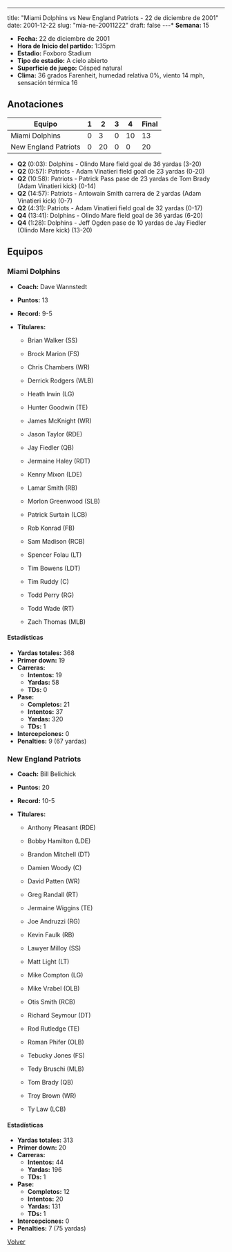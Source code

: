 ---
title: "Miami Dolphins vs New England Patriots - 22 de diciembre de 2001"
date: 2001-12-22
slug: "mia-ne-20011222"
draft: false
---* **Semana:** 15
* **Fecha:** 22 de diciembre de 2001
* **Hora de Inicio del partido:** 1:35pm
* **Estadio:** Foxboro Stadium
* **Tipo de estadio:** A cielo abierto
* **Superficie de juego:** Césped natural
* **Clima:** 36 grados Farenheit, humedad relativa 0%, viento 14 mph, sensación térmica 16




## Anotaciones
| Equipo | 1 | 2 | 3 | 4 | Final |
|--------|---|---|---|---|-------|
| Miami Dolphins  | 0 | 3 | 0 | 10  | 13 |
| New England Patriots  | 0 | 20 | 0 | 0  | 20 |
* **Q2** (0:03): Dolphins - Olindo Mare field goal de 36 yardas (3-20)
* **Q2** (0:57): Patriots - Adam Vinatieri field goal de 23 yardas (0-20)
* **Q2** (10:58): Patriots - Patrick Pass pase de 23 yardas de Tom Brady (Adam Vinatieri kick) (0-14)
* **Q2** (14:57): Patriots - Antowain Smith carrera de 2 yardas (Adam Vinatieri kick) (0-7)
* **Q2** (4:31): Patriots - Adam Vinatieri field goal de 32 yardas (0-17)
* **Q4** (13:41): Dolphins - Olindo Mare field goal de 36 yardas (6-20)
* **Q4** (1:28): Dolphins - Jeff Ogden pase de 10 yardas de Jay Fiedler (Olindo Mare kick) (13-20)


## Equipos


### Miami Dolphins
* **Coach:** Dave Wannstedt
* **Puntos:** 13
* **Record:** 9-5
* **Titulares:** 

  * Brian Walker (SS) 

  * Brock Marion (FS) 

  * Chris Chambers (WR) 

  * Derrick Rodgers (WLB) 

  * Heath Irwin (LG) 

  * Hunter Goodwin (TE) 

  * James McKnight (WR) 

  * Jason Taylor (RDE) 

  * Jay Fiedler (QB) 

  * Jermaine Haley (RDT) 

  * Kenny Mixon (LDE) 

  * Lamar Smith (RB) 

  * Morlon Greenwood (SLB) 

  * Patrick Surtain (LCB) 

  * Rob Konrad (FB) 

  * Sam Madison (RCB) 

  * Spencer Folau (LT) 

  * Tim Bowens (LDT) 

  * Tim Ruddy (C) 

  * Todd Perry (RG) 

  * Todd Wade (RT) 

  * Zach Thomas (MLB) 

#### Estadísticas
* **Yardas totales:** 368
* **Primer down:** 19
* **Carreras:**
  * **Intentos:** 19
  * **Yardas:** 58
  * **TDs:** 0
* **Pase:**
  * **Completos:** 21
  * **Intentos:** 37
  * **Yardas:** 320
  * **TDs:** 1
* **Intercepciones:** 0
* **Penalties:** 9 (67 yardas)

### New England Patriots
* **Coach:** Bill Belichick
* **Puntos:** 20
* **Record:** 10-5
* **Titulares:** 

  * Anthony Pleasant (RDE) 

  * Bobby Hamilton (LDE) 

  * Brandon Mitchell (DT) 

  * Damien Woody (C) 

  * David Patten (WR) 

  * Greg Randall (RT) 

  * Jermaine Wiggins (TE) 

  * Joe Andruzzi (RG) 

  * Kevin Faulk (RB) 

  * Lawyer Milloy (SS) 

  * Matt Light (LT) 

  * Mike Compton (LG) 

  * Mike Vrabel (OLB) 

  * Otis Smith (RCB) 

  * Richard Seymour (DT) 

  * Rod Rutledge (TE) 

  * Roman Phifer (OLB) 

  * Tebucky Jones (FS) 

  * Tedy Bruschi (MLB) 

  * Tom Brady (QB) 

  * Troy Brown (WR) 

  * Ty Law (LCB) 

#### Estadísticas
* **Yardas totales:** 313
* **Primer down:** 20
* **Carreras:**
  * **Intentos:** 44
  * **Yardas:** 196
  * **TDs:** 1
* **Pase:**
  * **Completos:** 12
  * **Intentos:** 20
  * **Yardas:** 131
  * **TDs:** 1
* **Intercepciones:** 0
* **Penalties:** 7 (75 yardas)


[Volver](/historia/2001)
